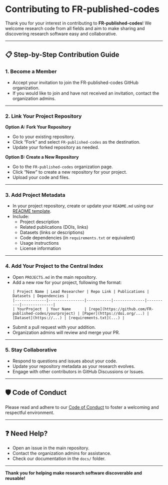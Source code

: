 # Contributing to FR-published-codes

Thank you for your interest in contributing to **FR-published-codes**! We welcome research code from all fields and aim to make sharing and discovering research software easy and collaborative.

---

## 📋 Step-by-Step Contribution Guide

### 1. Become a Member

- Accept your invitation to join the FR-published-codes GitHub organization.
- If you would like to join and have not received an invitation, contact the organization admins.

---

### 2. Link Your Project Repository

**Option A: Fork Your Repository**
- Go to your existing repository.
- Click “Fork” and select `FR-published-codes` as the destination.
- Update your forked repository as needed.

**Option B: Create a New Repository**
- Go to the `FR-published-codes` organization page.
- Click “New” to create a new repository for your project.
- Upload your code and files.

---

### 3. Add Project Metadata

- In your project repository, create or update your `README.md` using our [README template](docs/README-template.md).
- Include:
  - Project description
  - Related publications (DOIs, links)
  - Datasets (links or descriptions)
  - Code dependencies (in `requirements.txt` or equivalent)
  - Usage instructions
  - License information

---

### 4. Add Your Project to the Central Index

- Open `PROJECTS.md` in the main repository.
- Add a new row for your project, following the format:
  ```
  | Project Name | Lead Researcher | Repo Link | Publications | Datasets | Dependencies |
  |--------------|----------------|-----------|--------------|----------|--------------|
  | YourProject  | Your Name      | [repo](https://github.com/FR-published-codes/yourproject) | [Paper](https://doi.org/...) | [Dataset](https://...) | [requirements.txt](...) |
  ```
- Submit a pull request with your addition.
- Organization admins will review and merge your PR.

---

### 5. Stay Collaborative

- Respond to questions and issues about your code.
- Update your repository metadata as your research evolves.
- Engage with other contributors in GitHub Discussions or Issues.

---

## 🛡️ Code of Conduct

Please read and adhere to our [Code of Conduct](./CODE_OF_CONDUCT.md) to foster a welcoming and respectful environment.

---

## ❓ Need Help?

- Open an issue in the main repository.
- Contact the organization admins for assistance.
- Check our documentation in the `docs/` folder.

---

**Thank you for helping make research software discoverable and reusable!**

